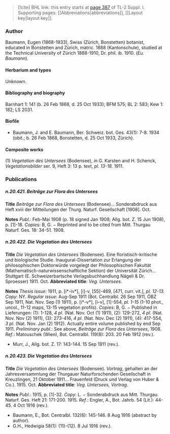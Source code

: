 > [!cite] BHL link: this entry starts at [page 387](https://www.biodiversitylibrary.org/item/103858#page/399/mode/1up) of TL-2 Suppl. I.
> Supporting pages: [[Abbreviations|abbreviations]], [[Layout key|layout key]].

### Author

Baumann, Eugen (1868-1933), Swiss (Zürich, Bonstetten) botanist, educated in Bonstetten and Zürich, matric. 1888 (Kantonschule), studied at the Technical University of Zürich 1888-1910, Dr. phil. ib. 1910. (*Eu. Baumann*).

#### Herbarium and types

Unknown.

#### Bibliography and biography

Barnhart 1: 141 (b. 26 Feb 1868, d. 25 Oct 1933); BFM 575; BL 2: 583; Kew 1: 182; LS 2031.

#### Biofile

- Baumann, J. and E. Baumann, Ber. Schweiz. bot. Ges. 43(1): 7-8. 1934 (obit.; b. 26 Feb 1868, Bonstetten, d. 25 Oct 1933, Zürich).

#### Composite works

(1) *Vegetation des Untersees* (Bodensee), *in* G. Karsten and H. Schenck, *Vegetationsbilder* ser. 9, Heft 3: 13 p. text, *pl. 13-18.* 1911.

### Publications

##### n.20.421. Beiträge zur Flora des Untersees

**Title**
*Beiträge zur Flora des Untersees* (Bodensee)... Sonderabdruck aus Heft xviii der Mitteilungen der Thurg. Naturf. Gesellschaft \[1908\]. Oct.

**Notes**
*Publ*.: Feb-Mai 1908 (p. 18 signed Jan 1908; Allg. bot. Z. 15 Jun 1908), p. \[1\]-18. *Copies*: B, G. − Reprinted and to be cited from Mitt. Thurgau Naturf. Ges. 18: 34-51. 1908.

##### n.20.422. Die Vegetation des Untersees

**Title**
*Die Vegetation des Untersees* (Bodensee). Eine floristisch-kritische und biologische Studie. Inaugural-Dissertation zur Erlangung der philosophischen Doktorwürde vorgelegt der Philosophischen Fakultät (Mathematisch-naturwissenschaftliche Sektion) der Universität Zürich... Stuttgart (E. Schweizerbartsche Verlagsbuchhandlung Nägeli & Dr. Sproesser) 1911. Oct.
**Abbreviated title**: *Veg. Untersees*.

**Notes**
*Thesis issue*: 1911, p. \[i\*-iv\*\], \[i\]-v, \[55\]-469, \[471, curr. vit.\], *pl. 12-13.* *Copy*: NY.
*Regular issue*: Aug-Sep 1911 (Bot. Centralbl. 26 Sep 1911, ÖBZ Sep 1911, Nat. Nov. Sep (1) 1911), p. \[i\*-v\*\], \[i-v\], \[1\]-554, *pl. 1-15* (1-10 phot., uncol., 11-12 maps, 13-15 vegetation profils). *Copies*: B, G. − Published in Lieferungen: (1): 1-128, *4 pl*. (Nat. Nov. Oct (1) 1911), (2): 129-272, *4 pl*. (Nat. Nov. Nov (2) 1911), (3): 273-416, *4 pl*. (Nat. Nov. Dec (2) 1911), (4): 417-554, *3 pl*. (Nat. Nov. Jan (2) 1912). Actually entire volume published by end Sep 1911.
*Preliminary publ*.: See above, *Beiträge zur Flora des Untersees*, 1908.
*Ref*.: Matouschek (Wien), Bot. Centralbl. 119(8): 203. 20 Feb 1912 (rev.).
- Murr, J., Allg. bot. Z. 17: 143-144. 15 Sep 1911 (rev.).

##### n.20.423. Die Vegetation des Untersees

**Title**
*Die Vegetation des Untersees* (Bodensee). *Vortrag*, gehalten an der Jahresversammlung der Thurgauer Naturforschenden Gesellschaft in Kreuzlingen, 21 Oktober 1911... Frauenfeld (Druck und Verlag von Huber & Co.). 1915. Oct.
**Abbreviated title**: *Veg. Untersees, Vortrag*.

**Notes**
*Publ*.: 1915, p. \[1\]-32. *Copy*: L. − Sonderabdruck aus Mitt. Thurgau. Naturf. Ges. Heft 21: 171-200. 1915.
*Ref*.: Engler, A., Bot. Jahrb. 54 (Lit.): 44-45. 4 Oct 1916 (rev.).
- Baumann, E., Bot. Centralbl. 132(6): 145-146. 8 Aug 1916 (abstract by author).
- G.H., Hedwigia 58(1): (11)-(12). 8 Jul 1916 (rev.).

